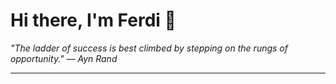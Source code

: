 <h1>Hi there, I'm Ferdi 👋</h1>

<p><em>
  "The ladder of success is best climbed by stepping on the rungs of opportunity." — Ayn Rand
</em></p>

---

